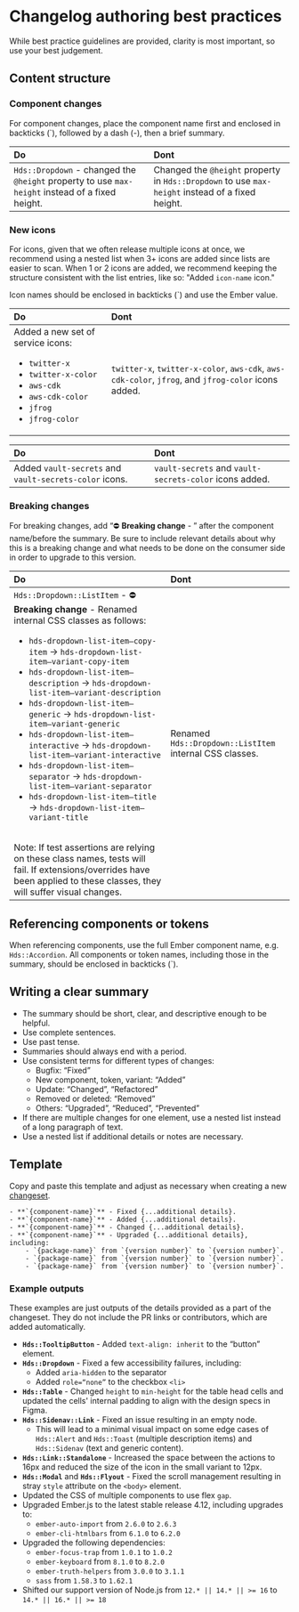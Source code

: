 # Changelog authoring best practices

While best practice guidelines are provided, clarity is most important, so use your best judgement. 

## Content structure

### Component changes

For component changes, place the component name first and enclosed in backticks (`), followed by a dash (-), then a brief summary.

| Do | Dont |
|:---|:-----|
| `Hds::Dropdown` - changed the `@height` property to use `max-height` instead of a fixed height.  | Changed the `@height` property in `Hds::Dropdown` to use `max-height` instead of a fixed height. |

### New icons

For icons, given that we often release multiple icons at once, we recommend using a nested list when 3+ icons are added since lists are easier to scan. When 1 or 2 icons are added, we recommend keeping the structure consistent with the list entries, like so: "Added `icon-name` icon."

Icon names should be enclosed in backticks (`) and use the Ember value.

| Do | Dont |
|:---|:-----|
| Added a new set of service icons: <ul><li>`twitter-x`</li><li>`twitter-x-color`</li><li>`aws-cdk`</li><li>`aws-cdk-color`</li><li>`jfrog`</li><li>`jfrog-color`</li></ul> | `twitter-x`, `twitter-x-color`, `aws-cdk`, `aws-cdk-color`, `jfrog`, and `jfrog-color` icons added. |

| Do | Dont |
|:---|:-----|
| Added `vault-secrets` and `vault-secrets-color` icons. | `vault-secrets` and `vault-secrets-color` icons added. |

### Breaking changes

For breaking changes, add “⛔️ **Breaking change** - ” after the component name/before the summary. Be sure to include relevant details about why this is a breaking change and what needs to be done on the consumer side in order to upgrade to this version.

| Do | Dont |
|:---|:-----|
| `Hds::Dropdown::ListItem` - ⛔️ **Breaking change** - Renamed internal CSS classes as follows: <ul><li>`hds-dropdown-list-item–copy-item` -> `hds-dropdown-list-item–variant-copy-item`</li><li>`hds-dropdown-list-item–description` -> `hds-dropdown-list-item–variant-description`</li><li>`hds-dropdown-list-item–generic` -> `hds-dropdown-list-item–variant-generic`</li><li>`hds-dropdown-list-item–interactive` -> `hds-dropdown-list-item–variant-interactive`</li><li>`hds-dropdown-list-item–separator` -> `hds-dropdown-list-item–variant-separator`</li><li>`hds-dropdown-list-item–title` -> `hds-dropdown-list-item–variant-title`</li></ul><br/>Note: If test assertions are relying on these class names, tests will fail. If extensions/overrides have been applied to these classes, they will suffer visual changes. | Renamed `Hds::Dropdown::ListItem` internal CSS classes. |

## Referencing components or tokens

When referencing components, use the full Ember component name, e.g. `Hds::Accordion`. All components or token names, including those in the summary, should be enclosed in backticks (`).

## Writing a clear summary

- The summary should be short, clear, and descriptive enough to be helpful.
- Use complete sentences.
- Use past tense.
- Summaries should always end with a period.
- Use consistent terms for different types of changes: 
    - Bugfix: “Fixed”
    - New component, token, variant: “Added”
    - Update: “Changed”, “Refactored”
    - Removed or deleted: “Removed”
    - Others: “Upgraded”, “Reduced”, “Prevented”
- If there are multiple changes for one element, use a nested list instead of a long paragraph of text.
- Use a nested list if additional details or notes are necessary.

## Template

Copy and paste this template and adjust as necessary when creating a new [changeset](https://github.com/hashicorp/design-system#changesets).

```
- **`{component-name}`** - Fixed {...additional details}.
- **`{component-name}`** - Added {...additional details}.
- **`{component-name}`** - Changed {...additional details}.
- **`{component-name}`** - Upgraded {...additional details}, including:
    - `{package-name}` from `{version number}` to `{version number}`.
    - `{package-name}` from `{version number}` to `{version number}`.
    - `{package-name}` from `{version number}` to `{version number}`.
```
### Example outputs
These examples are just outputs of the details provided as a part of the changeset. They do not include the PR links or contributors, which are added automatically.

- **`Hds::TooltipButton`** - Added `text-align: inherit` to the “button” element.
- **`Hds::Dropdown`** - Fixed a few accessibility failures, including:
    - Added `aria-hidden` to the separator
    - Added `role=“none”` to the checkbox `<li>`
- **`Hds::Table`** - Changed `height` to `min-height` for the table head cells and updated the cells' internal padding to align with the design specs in Figma.
- **`Hds::Sidenav::Link`** - Fixed an issue resulting in an empty node.
    - This will lead to a minimal visual impact on some edge cases of `Hds::Alert` and `Hds::Toast` (multiple description items) and `Hds::Sidenav` (text and generic content).
- **`Hds::Link::Standalone`** - Increased the space between the actions to 16px and reduced the size of the icon in the small variant to 12px.
- **`Hds::Modal`** and **`Hds::Flyout`** - Fixed the scroll management resulting in stray `style` attribute on the `<body>` element.
- Updated the CSS of multiple components to use flex `gap`.
- Upgraded Ember.js to the latest stable release 4.12, including upgrades to:
    - `ember-auto-import` from `2.6.0` to `2.6.3`
    - `ember-cli-htmlbars` from `6.1.0` to `6.2.0`
- Upgraded the following dependencies:
    - `ember-focus-trap` from `1.0.1` to `1.0.2`
    - `ember-keyboard` from `8.1.0` to `8.2.0`
    - `ember-truth-helpers` from `3.0.0` to `3.1.1`
    - `sass` from `1.58.3` to `1.62.1`
- Shifted our support version of Node.js from `12.* || 14.* || >= 16` to `14.* || 16.* || >= 18`
